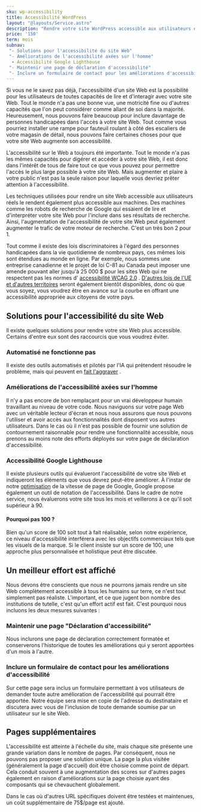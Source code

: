 ```yaml
---
sku: wp-accessibility
title: Accessibilité WordPress
layout: "@layouts/Service.astro"
description: "Rendre votre site WordPress accessible aux utilisateurs est désormais une obligation légale dans de nombreux endroits. Ne prenez pas de retard. Nous peaufinerons votre site Web pour qu'il soit correctement accessible et qu'il mène l'avenir du contenu en ligne pour tous."
price: '150'
term: mois
subnav:
 "- Solutions pour l'accessibilité du site Web"
 "- Améliorations de l'accessibilité axées sur l'homme"
  - Accessibilité Google Lighthouse
 "- Maintenir une page de déclaration d'accessibilité"
 "- Inclure un formulaire de contact pour les améliorations d'accessibilité"
---
```


Si vous ne le savez pas déjà, l'accessibilité d'un site Web est la possibilité pour les utilisateurs de toutes capacités de lire et d'interagir avec votre site Web. Tout le monde n'a pas une bonne vue, une motricité fine ou d'autres capacités que l'on peut considérer comme allant de soi dans la majorité. Heureusement, nous pouvons faire beaucoup pour inclure davantage de personnes handicapées dans l'accès à votre site Web. Tout comme vous pourriez installer une rampe pour fauteuil roulant à côté des escaliers de votre magasin de détail, nous pouvons faire certaines choses pour que votre site Web augmente son accessibilité.

L'accessibilité sur le Web a toujours été importante. Tout le monde n'a pas les mêmes capacités pour digérer et accéder à votre site Web, il est donc dans l'intérêt de tous de faire tout ce que vous pouvez pour permettre l'accès le plus large possible à votre site Web. Mais augmenter et plaire à votre public n'est pas la seule raison pour laquelle vous devriez prêter attention à l'accessibilité.

Les techniques utilisées pour rendre un site Web accessible aux utilisateurs réels le rendent également plus accessible aux machines. Des machines comme les robots de recherche de Google qui essaient de lire et d'interpréter votre site Web pour l'inclure dans ses résultats de recherche. Ainsi, l'augmentation de l'accessibilité de votre site Web peut également augmenter le trafic de votre moteur de recherche. C'est un très bon 2 pour 1.

Tout comme il existe des lois discriminatoires à l'égard des personnes handicapées dans la vie quotidienne de nombreux pays, ces mêmes lois sont étendues au monde en ligne. Par exemple, nous sommes une entreprise canadienne et le projet de loi C-81 au Canada peut imposer une amende pouvant aller jusqu'à 25 000 $ pour les sites Web qui ne respectent pas les normes d' [accessibilité WCAG 2.0](https://www.w3.org/TR/WCAG20/) . [D'autres lois de l'UE et d'autres territoires](/how-to-achieve-great-accessibility-on-canadian-websites) seront également bientôt disponibles, donc où que vous soyez, vous voudrez être en avance sur la courbe en offrant une accessibilité appropriée aux citoyens de votre pays.

## Solutions pour l'accessibilité du site Web

Il existe quelques solutions pour rendre votre site Web plus accessible. Certains d'entre eux sont des raccourcis que vous voudrez éviter.

### Automatisé ne fonctionne pas

Il existe des outils automatisés et pilotés par l'IA qui prétendent résoudre le problème, mais qui peuvent en [fait l'aggraver](https://www.nytimes.com/2022/07/13/technology/ai-web-accessibility.html) .

### Améliorations de l'accessibilité axées sur l'homme

Il n'y a pas encore de bon remplaçant pour un vrai développeur humain travaillant au niveau de votre code. Nous naviguons sur votre page Web avec un véritable lecteur d'écran et nous nous assurons que nous pouvons l'utiliser et avoir accès aux fonctionnalités dont disposent vos autres utilisateurs. Dans le cas où il n'est pas possible de fournir une solution de contournement raisonnable pour rendre une fonctionnalité accessible, nous prenons au moins note des efforts déployés sur votre page de déclaration d'accessibilité.

### Accessibilité Google Lighthouse

Il existe plusieurs outils qui évalueront l'accessibilité de votre site Web et indiqueront les éléments que vous devrez peut-être améliorer. À l'instar de notre [optimisation](/wordpress-services/speed-optimization) de la vitesse de page de Google, Google propose également un outil de notation de l'accessibilité. Dans le cadre de notre service, nous évaluerons votre site tous les mois et veillerons à ce qu'il soit supérieur à 90.

#### Pourquoi pas 100 ?

Bien qu'un score de 100 soit tout à fait réalisable, selon notre expérience, ce niveau d'accessibilité interférera avec les objectifs commerciaux tels que les visuels de la marque. Si le client insiste sur un score de 100, une approche plus personnalisée et holistique peut être discutée.

## Un meilleur effort est affiché

Nous devons être conscients que nous ne pourrons jamais rendre un site Web complètement accessible à tous les humains sur terre, ce n'est tout simplement pas réaliste. L'important, et ce que jugent bon nombre des institutions de tutelle, c'est qu'un effort actif est fait. C'est pourquoi nous incluons les deux mesures suivantes :

### Maintenir une page "Déclaration d'accessibilité"

Nous inclurons une page de déclaration correctement formatée et conserverons l'historique de toutes les améliorations qui y seront apportées d'un mois à l'autre.

### Inclure un formulaire de contact pour les améliorations d'accessibilité

Sur cette page sera inclus un formulaire permettant à vos utilisateurs de demander toute autre amélioration de l'accessibilité qui pourrait être apportée. Notre équipe sera mise en copie de l'adresse du destinataire et discutera avec vous de l'inclusion de toute demande soumise par un utilisateur sur le site Web.

## Pages supplémentaires

L'accessibilité est atteinte à l'échelle du site, mais chaque site présente une grande variation dans le nombre de pages. Par conséquent, nous ne pouvons pas proposer une solution unique. La page la plus visitée (généralement la page d'accueil) doit être choisie comme point de départ. Cela conduit souvent à une augmentation des scores sur d'autres pages également en raison d'améliorations sur la page choisie ayant des composants qui se chevauchent globalement.

Dans le cas où d'autres URL spécifiques doivent être testées et maintenues, un coût supplémentaire de 75$/page est ajouté.
